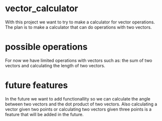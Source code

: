 # vector_calculator
With this project we want to try to make a calculator for vector operations.
The plan is to make a calculator that can do operations with two vectors.

# possible operations
For now we have limited operations with vectors such as: the sum of two vectors and calculating the length of two vectors.

# future features
In the future we want to add functionallity so we can calculate the angle between two vectors and the dot product of two vectors.
Also calculating a vector given two points or calculating two vectors given three points is a feature that will be added in the future.